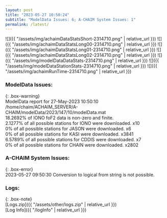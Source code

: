 ```yaml
---
layout: post
title: "2023-05-27 10:50:24"
subtitle: "ModelData Issues: 6; A-CHAIM System Issues: 1"
permalink: /latest/
---
```


![]({{ "/assets/img/achaimDataStatsShort-2314710.png" | relative_url }})
![]({{ "/assets/img/achaimDataStatsLong00-2314710.png" | relative_url }})
![]({{ "/assets/img/achaimDataStatsLong01-2314710.png" | relative_url }})
![]({{ "/assets/img/achaimDataStatsLong02-2314710.png" | relative_url }})
![]({{ "/assets/img/modelDataDataStats-2314710.png" | relative_url }})
![]({{ "/assets/img/modelDataStationStats-2314710.png" | relative_url }})
![]({{ "/assets/img/achaimRunTime-2314710.png" | relative_url }})


### ModelData Issues:  
  
{: .box-warning}  
 ModelData report for 27-May-2023 10:50:10   
 /home/chaim/ACHAIM_SERVER/A-CHAIM/modelData/2023/147/10/modelData.mat   
 18.2692% of IONO foF2 data is non-zero and finite.   
 2.1277% of all possible stations for IONO were downloaded. x10   
 0% of all possible stations for JASON were downloaded. x6   
 0% of all possible stations for KASI were downloaded. x3841   
 6.5789% of all possible stations for CDDIS were downloaded. x7   
 0% of all possible stations for CHAIN were downloaded. x2802   
  
### A-CHAIM System Issues:  
  
{: .box-error}  
2023-05-27 09:50:30 Conversion to logical from string is not possible.  

### Logs:  
  
{: .box-note}  
[Logs.zip]({{ "/assets/other/logs.zip" | relative_url }})  
[Log Info]({{ "/logInfo" | relative_url }})  
